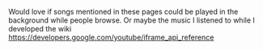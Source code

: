 

Would love if songs mentioned in these pages could be played in the background while people browse. Or maybe the music I listened to while I developed the wiki
https://developers.google.com/youtube/iframe_api_reference